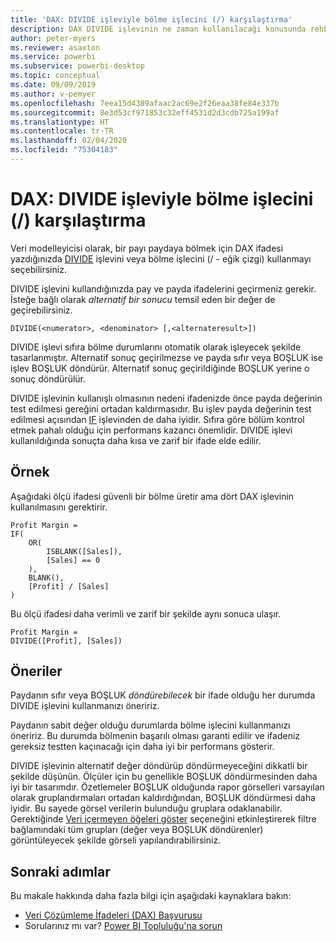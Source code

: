 ```yaml
---
title: 'DAX: DIVIDE işleviyle bölme işlecini (/) karşılaştırma'
description: DAX DIVIDE işlevinin ne zaman kullanılacağı konusunda rehberlik.
author: peter-myers
ms.reviewer: asaxton
ms.service: powerbi
ms.subservice: powerbi-desktop
ms.topic: conceptual
ms.date: 09/09/2019
ms.author: v-pemyer
ms.openlocfilehash: 7eea15d4389afaac2ac69e2f26eaa38fe84e337b
ms.sourcegitcommit: 8e3d53cf971853c32eff4531d2d3cdb725a199af
ms.translationtype: HT
ms.contentlocale: tr-TR
ms.lasthandoff: 02/04/2020
ms.locfileid: "75304183"
---
```

# <a name="dax-divide-function-vs-divide-operator-"></a>DAX: DIVIDE işleviyle bölme işlecini (/) karşılaştırma

Veri modelleyicisi olarak, bir payı paydaya bölmek için DAX ifadesi yazdığınızda [DIVIDE](/dax/divide-function-dax) işlevini veya bölme işlecini (/ - eğik çizgi) kullanmayı seçebilirsiniz.

DIVIDE işlevini kullandığınızda pay ve payda ifadelerini geçirmeniz gerekir. İsteğe bağlı olarak _alternatif bir sonucu_ temsil eden bir değer de geçirebilirsiniz.

```dax
DIVIDE(<numerator>, <denominator> [,<alternateresult>])
```

DIVIDE işlevi sıfıra bölme durumlarını otomatik olarak işleyecek şekilde tasarlanmıştır. Alternatif sonuç geçirilmezse ve payda sıfır veya BOŞLUK ise işlev BOŞLUK döndürür. Alternatif sonuç geçirildiğinde BOŞLUK yerine o sonuç döndürülür.

DIVIDE işlevinin kullanışlı olmasının nedeni ifadenizde önce payda değerinin test edilmesi gereğini ortadan kaldırmasıdır. Bu işlev payda değerinin test edilmesi açısından [IF](/dax/if-function-dax) işlevinden de daha iyidir. Sıfıra göre bölüm kontrol etmek pahalı olduğu için performans kazancı önemlidir. DIVIDE işlevi kullanıldığında sonuçta daha kısa ve zarif bir ifade elde edilir.

## <a name="example"></a>Örnek

Aşağıdaki ölçü ifadesi güvenli bir bölme üretir ama dört DAX işlevinin kullanılmasını gerektirir.

```dax
Profit Margin =
IF(
    OR(
        ISBLANK([Sales]),
        [Sales] == 0
    ),
    BLANK(),
    [Profit] / [Sales]
)
```

Bu ölçü ifadesi daha verimli ve zarif bir şekilde aynı sonuca ulaşır.

```dax
Profit Margin =
DIVIDE([Profit], [Sales])
```

## <a name="recommendations"></a>Öneriler

Paydanın sıfır veya BOŞLUK _döndürebilecek_ bir ifade olduğu her durumda DIVIDE işlevini kullanmanızı öneririz.

Paydanın sabit değer olduğu durumlarda bölme işlecini kullanmanızı öneririz. Bu durumda bölmenin başarılı olması garanti edilir ve ifadeniz gereksiz testten kaçınacağı için daha iyi bir performans gösterir.

DIVIDE işlevinin alternatif değer döndürüp döndürmeyeceğini dikkatli bir şekilde düşünün. Ölçüler için bu genellikle BOŞLUK döndürmesinden daha iyi bir tasarımdır. Özetlemeler BOŞLUK olduğunda rapor görselleri varsayılan olarak gruplandırmaları ortadan kaldırdığından, BOŞLUK döndürmesi daha iyidir. Bu sayede görsel verilerin bulunduğu gruplara odaklanabilir. Gerektiğinde [Veri içermeyen öğeleri göster](../desktop-show-items-no-data.md) seçeneğini etkinleştirerek filtre bağlamındaki tüm grupları (değer veya BOŞLUK döndürenler) görüntüleyecek şekilde görseli yapılandırabilirsiniz.

## <a name="next-steps"></a>Sonraki adımlar

Bu makale hakkında daha fazla bilgi için aşağıdaki kaynaklara bakın:

- [Veri Çözümleme İfadeleri (DAX) Başvurusu](/dax/)
- Sorularınız mı var? [Power BI Topluluğu'na sorun](https://community.powerbi.com/)
